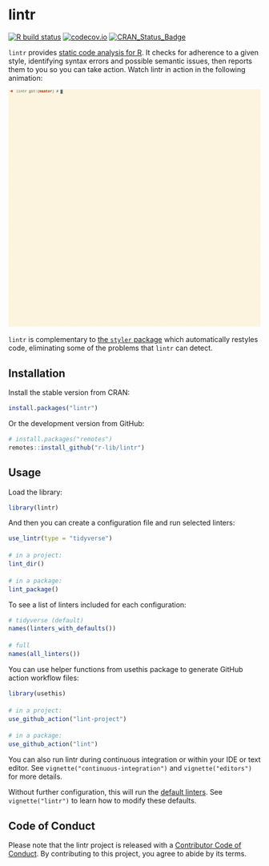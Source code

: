 # lintr
[![R build status](https://github.com/r-lib/lintr/workflows/R-CMD-check/badge.svg)](https://github.com/r-lib/lintr/actions)
[![codecov.io](https://codecov.io/github/r-lib/lintr/coverage.svg?branch=main)](https://codecov.io/github/r-lib/lintr?branch=main)
[![CRAN_Status_Badge](https://www.r-pkg.org/badges/version/lintr)](https://cran.r-project.org/package=lintr)

`lintr` provides [static code analysis for R](https://en.wikipedia.org/wiki/Static_program_analysis). It checks for adherence to a given style, identifying syntax errors and possible semantic issues, then reports them to you so you can take action. Watch lintr in action in the following animation:

![](man/figures/demo.gif "lintr demo")

`lintr` is complementary to [the `styler` package](https://github.com/r-lib/styler) which automatically restyles code, eliminating some of the problems that `lintr` can detect.

## Installation

Install the stable version from CRAN:

```R
install.packages("lintr")
```

Or the development version from GitHub:

```R
# install.packages("remotes")
remotes::install_github("r-lib/lintr")
```

## Usage

Load the library:

```R
library(lintr)
```

And then you can create a configuration file and run selected linters:

```R
use_lintr(type = "tidyverse")

# in a project:
lint_dir()

# in a package:
lint_package()
```

To see a list of linters included for each configuration:

```R
# tidyverse (default)
names(linters_with_defaults())

# full
names(all_linters())
```

You can use helper functions from usethis package to generate GitHub action workflow files:

```R
library(usethis)

# in a project:
use_github_action("lint-project")

# in a package:
use_github_action("lint")
```

You can also run lintr during continuous integration or within your IDE or text editor. See `vignette("continuous-integration")` and `vignette("editors")` for more details.

Without further configuration, this will run the [default linters](https://lintr.r-lib.org/reference/default_linters.html). See `vignette("lintr")` to learn how to modify these defaults.

## Code of Conduct

Please note that the lintr project is released with a [Contributor Code of Conduct](https://www.contributor-covenant.org/version/2/1/code_of_conduct/). By contributing to this project, you agree to abide by its terms.
